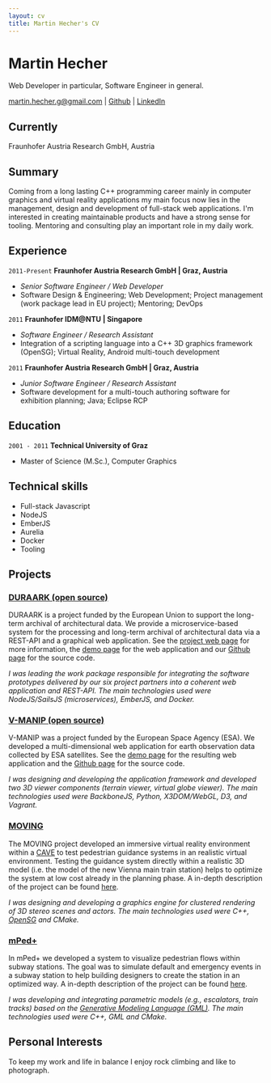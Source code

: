 ```yaml
---
layout: cv
title: Martin Hecher's CV
---
```


# Martin Hecher
Web Developer in particular, Software Engineer in general.

<!-- <div id="webaddress">
<a href="mailto:martin.hecher.g@gmail.com">martin.hecher.g@gmail.com</a>
|
<i class="fa fa-github"></i> <a href="http://github.com/martinhecher">martinhecher</a>
|
<i class="fa fa-linkedin"></i> <a href="https://www.linkedin.com/in/martinhecher">martinhecher</a>
</div> -->

<div id="webaddress">
<a href="mailto:martin.hecher.g@gmail.com">martin.hecher.g@gmail.com</a>
|
<i class="fa fa-github"></i> <a href="http://github.com/martinhecher">Github</a>
|
<i class="fa fa-linkedin"></i> <a href="https://www.linkedin.com/in/martinhecher">LinkedIn</a>
</div>

## Currently

Fraunhofer Austria Research GmbH, Austria

## Summary

Coming from a long lasting C++ programming career mainly in computer graphics and virtual reality applications my main focus now lies in the management, design and development of full-stack web applications. I'm interested in creating maintainable products and have a strong sense for tooling. Mentoring and consulting play an important role in my daily work.

## Experience

`2011-Present`
__Fraunhofer Austria Research GmbH | Graz, Austria__

 - *Senior Software Engineer / Web Developer*
 - Software Design & Engineering; Web Development; Project management (work package lead in EU project); Mentoring; DevOps

 `2011`
 __Fraunhofer IDM@NTU | Singapore__

  - *Software Engineer / Research Assistant*
  - Integration of a scripting language into a C++ 3D graphics framework (OpenSG); Virtual Reality, Android multi-touch development

  `2011`
  __Fraunhofer Austria Research GmbH | Graz, Austria__

   - *Junior Software Engineer / Research Assistant*
   - Software development for a multi-touch authoring software for exhibition planning; Java; Eclipse RCP

## Education

  `2001 - 2011`
__Technical University of Graz__

- Master of Science (M.Sc.), Computer Graphics

## Technical skills

* Full-stack Javascript
* NodeJS
* EmberJS
* Aurelia
* Docker
* Tooling

## Projects

### [DURAARK (open source)](http://duraark.eu)

DURAARK is a project funded by the European Union to support the long-term archival of architectural data. We provide a microservice-based system for the processing and long-term archival of architectural data via a REST-API and a graphical web application. See the [project web page](http://duraark.eu) for more information, the [demo page](http://workbench.duraark.eu) for the web application and our [Github page](https://github.com/duraark/duraark-system) for the source code.

*I was leading the work package responsible for integrating the software prototypes delivered by our six project partners into a coherent web application and REST-API. The main technologies used were NodeJS/SailsJS (microservices), EmberJS, and Docker.*


### [V-MANIP (open source)](http://demo.v-manip.eox.at/about.html)

V-MANIP was a project funded by the European Space Agency (ESA). We developed a multi-dimensional web application for earth observation data collected by ESA satellites. See the [demo page](http://demo.v-manip.eox.at) for the resulting web application and the [Github page](https://github.com/v-manip/WebClient-Framework) for the source code.

*I was designing and developing the application framework and developed two 3D viewer components (terrain viewer, virtual globe viewer). The main technologies used were BackboneJS, Python, X3DOM/WebGL, D3, and Vagrant.*

### [MOVING](http://www.fraunhofer.at/en/visual-computing/projects/b_VirtualEngineering/moving.html)

The MOVING project developed an immersive virtual reality environment within a [CAVE](https://en.wikipedia.org/wiki/Cave_automatic_virtual_environment) to test pedestrian guidance systems in an realistic virtual environment. Testing the guidance system directly within a realistic 3D model (i.e. the model of the new Vienna main train station) helps to optimize the system at low cost already in the planning phase. A in-depth description of the project can be found [here](http://www.fraunhofer.at/en/visual-computing/projects/b_VirtualEngineering/moving.html).

*I was designing and developing a graphics engine for clustered rendering of 3D stereo scenes and actors. The main technologies used were C++, [OpenSG](https://en.wikipedia.org/wiki/OpenSG) and CMake.*

### [mPed+](http://www.fraunhofer.at/en/visual-computing/projects/a_VisualDecisionSupport/mped.html)

In mPed+ we developed a system to visualize pedestrian flows within subway stations. The goal was to simulate default and emergency events in a subway station to help building designers to create the station in an optimized way. A in-depth description of the project can be found [here](http://www.fraunhofer.at/en/visual-computing/projects/a_VisualDecisionSupport/mped.html).
  
*I was developing and integrating parametric models (e.g., escalators, train tracks) based on the [Generative Modeling Language (GML)](http://www.generative-modeling.org/). The main technologies used were C++, GML and CMake.*

## Personal Interests

To keep my work and life in balance I enjoy rock climbing and like to photograph.

<!-- ## Presentations

### Tutorials

`2014`
WikiProject Computational Biology half-day tutorial (_ISMB_, Boston, USA)

### Talks

`2015`
EdinbR: The Edinburgh R usergroup (_various_)

MRC IGMM research seminars and section meetings (_various_)

`2014`
Unravelling higher order chromatin structure (_4<sup>th</sup> Edinburgh Bioinformatics meeting_, Edinburgh, UK)

blogR: pop data analysis and R for the web (_Psychology R-users_, Edinburgh, UK)

### Posters

`2015`
_Keystone Epigenomics_ (Keystone CO, USA)

`2014`
_ISMB_ (Boston MA, USA)

_Genome informatics_ (Cambridge, UK)

_Chromatin: From nucleosomes to chromosomes_ (Cambridge, UK)

`2013`
_Genome informatics_ (CSHL NY, USA)

_EpiGeneSys_ (Cambridge, UK)


## Publications

`2015`
__Moore BL__ _et al._ Integrative modeling reveals the principles of multi-scale chromatin boundary formation in human nuclear organization. _Genome Biology_, 16: 110.

Yua N, Nützmanna H-W, __Moore BL__ _et al._ Chromatin signatures of plant metabolic gene clusters. (_Submitted_)

`2013`
__Moore BL__ _et al._ High–quality protein backbone reconstruction from alpha carbons using Gaussian mixture models. _Journal of computational chemisty_, 34(22):1881-9.

`2011`
Gardner PP, Daub J, Tate J, __Moore BL__ _et al._ Rfam: Wikipedia, clans and the “decimal” release. _Nucleic acids research_, 39(S1):D141-5.

## Non-academic

`2014` Pieces in _The Huffington Post_ (US): Here Are the Most Overrated and Underrated Movies of All Time; Celebrity Twitter Followers, by Gender ([huffingtonpost.com/benjamin-moore](http://www.huffingtonpost.com/benjamin-moore/))

`2006–` Articles for _English Wikipedia_: European Nucleotide Archive, RNA thermometer, Toxin-antitoxin system and more ([en.wikipedia.org/wiki/User:Ben_Moore](https://en.wikipedia.org/wiki/User:Ben_Moore)).

## Awards

MRC Capacity building scholarship (PhD fees + enhanced stipend)

MRC Full postgraduate scholarship (MSc fees + stipend)

ISCB computational biology Wikipedia competition 2013 ([doi:10.1371/journal.pcbi.1003242](http://dx.doi.org/10.1371/journal.pcbi.1003242); 2nd place)

Imperial Create Lab's "Summer data challenge" ([summerdatachallenge.com](http://summerdatachallenge.com); 3rd place)

Individual engagement grant from the Wikimedia Foundation to attend ISMB 2014

Training accreditation for Wikimedia UK, the national chapter of the Wikimedia Foundation

Front cover design selected for J. Comp. Chem. (34:22) ([doi:10.1002/jcc.23388](http://dx.doi.org/10.1002/jcc.23388))

## Placements

`2010-11`
__Wellcome Trust Sanger Institute__ (_Cambridge, UK_)
Worked for two summers on the Rfam database ([rfam.xfam.org](http://rfam.xfam.org)) in the Bateman group


## Links

* <i class="fa fa-envelope"></i> <a href="mailto:ben@blm.io">ben@blm.io</a><br />
* <i class="fa fa-github"></i> <a href="http://github.com/blmoore">blmoore</a><br />
*  <i class="fa fa-twitter"></i> <a href="http://twitter.com/benjaminlmoore">benjaminlmoore</a><br />
*  <i class="fa fa-wikipedia"></i> <a href="https://en.wikipedia.org/wiki/User:Ben_Moore">Ben Moore</a><br />
*  <i class="fa fa-stack-overflow"></i> <a href="http://stackoverflow.com/users/1274516/blmoore">blmoore</a>
* <i class="fa fa-google"></i> <a href="http://scholar.google.com/citations?user=YMxsGpsAAAAJ">scholar</a>

## References

Available on request. -->

<!-- ### Footer

Last updated: May 2013 -->

